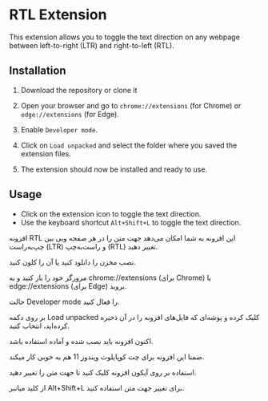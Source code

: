 # RTL Extension

This extension allows you to toggle the text direction on any webpage between left-to-right (LTR) and right-to-left (RTL).

## Installation

1. Download the repository or clone it

2. Open your browser and go to `chrome://extensions` (for Chrome) or `edge://extensions` (for Edge).

3. Enable `Developer mode`.

4. Click on `Load unpacked` and select the folder where you saved the extension files.

5. The extension should now be installed and ready to use.

## Usage

- Click on the extension icon to toggle the text direction.
- Use the keyboard shortcut `Alt+Shift+L` to toggle the text direction.


افزونه RTL
این افزونه به شما امکان می‌دهد جهت متن را در هر صفحه وبی بین چپ‌به‌راست (LTR) و راست‌به‌چپ (RTL) تغییر دهید.

نصب
مخزن را دانلود کنید یا آن را کلون کنید.

مرورگر خود را باز کنید و به chrome://extensions (برای Chrome) یا edge://extensions (برای Edge) بروید.

حالت Developer mode را فعال کنید.

بر روی دکمه Load unpacked کلیک کرده و پوشه‌ای که فایل‌های افزونه را در آن ذخیره کرده‌اید، انتخاب کنید.

اکنون افزونه باید نصب شده و آماده استفاده باشد.

ضمنا این افزونه برای چت کوپایلوت ویندوز 11 هم به خوبی کار میکند.

استفاده
بر روی آیکون افزونه کلیک کنید تا جهت متن را تغییر دهید.

از کلید میانبر Alt+Shift+L برای تغییر جهت متن استفاده کنید.
